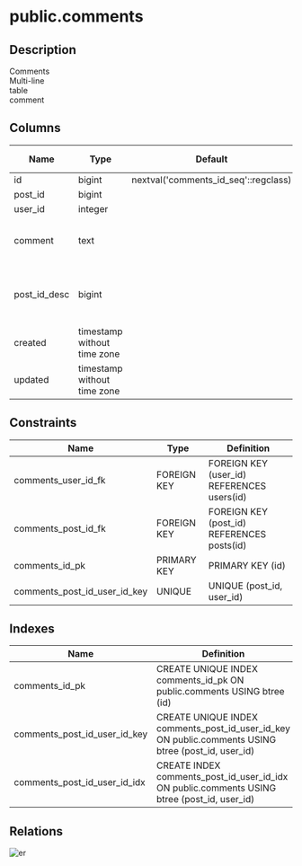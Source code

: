 # public.comments

## Description

Comments  
Multi-line  
table  
comment

## Columns

| Name | Type | Default | Nullable | Extra Definition | Children | Parents | Comment |
| ---- | ---- | ------- | -------- | ---------------- | -------- | ------- | ------- |
| id | bigint | nextval('comments_id_seq'::regclass) | false |  | [public.logs](public.logs.md) |  |  |
| post_id | bigint |  | false |  | [public.comment_stars](public.comment_stars.md) | [public.posts](public.posts.md) |  |
| user_id | integer |  | false |  | [public.comment_stars](public.comment_stars.md) | [public.users](public.users.md) |  |
| comment | text |  | false |  |  |  | Comment<br>Multi-line<br>column<br>comment |
| post_id_desc | bigint |  | true | GENERATED ALWAYS AS (post_id * '-1'::integer) STORED |  |  |  |
| created | timestamp without time zone |  | false |  |  |  |  |
| updated | timestamp without time zone |  | true |  |  |  |  |

## Constraints

| Name | Type | Definition |
| ---- | ---- | ---------- |
| comments_user_id_fk | FOREIGN KEY | FOREIGN KEY (user_id) REFERENCES users(id) |
| comments_post_id_fk | FOREIGN KEY | FOREIGN KEY (post_id) REFERENCES posts(id) |
| comments_id_pk | PRIMARY KEY | PRIMARY KEY (id) |
| comments_post_id_user_id_key | UNIQUE | UNIQUE (post_id, user_id) |

## Indexes

| Name | Definition |
| ---- | ---------- |
| comments_id_pk | CREATE UNIQUE INDEX comments_id_pk ON public.comments USING btree (id) |
| comments_post_id_user_id_key | CREATE UNIQUE INDEX comments_post_id_user_id_key ON public.comments USING btree (post_id, user_id) |
| comments_post_id_user_id_idx | CREATE INDEX comments_post_id_user_id_idx ON public.comments USING btree (post_id, user_id) |

## Relations

![er](public.comments.svg)
